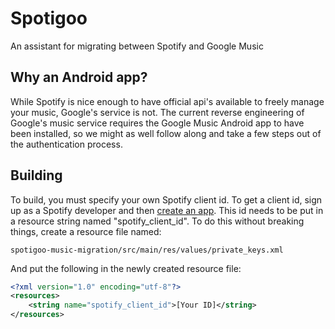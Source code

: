 Spotigoo
========
An assistant for migrating between Spotify and Google Music

Why an Android app?
-------------------
While Spotify is nice enough to have official api's available to freely manage
your music, Google's service is not. The current reverse engineering of
Google's music service requires the Google Music Android app to have been
installed, so we might as well follow along and take a few steps out of the
authentication process.

Building
--------
To build, you must specify your own Spotify client id. To get a client id,
sign up as a Spotify developer and then
[create an app](https://developer.spotify.com/my-applications/#!/applications).
This id needs to be put in a resource string named "spotify_client_id".
To do this without breaking things, create a resource file named:
```
spotigoo-music-migration/src/main/res/values/private_keys.xml
```
And put the following in the newly created resource file:
```xml
<?xml version="1.0" encoding="utf-8"?>
<resources>
    <string name="spotify_client_id">[Your ID]</string>
</resources>
```